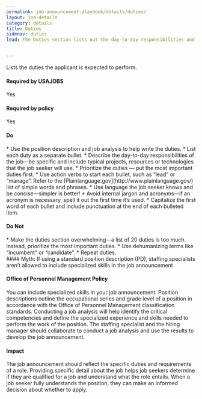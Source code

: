 ```yaml
---
permalink: job-announcement-playbook/details/duties/
layout: joa-details
category: details
title: Duties
sidenav: duties
lead: The Duties section lists out the day-to-day responsibilities and activities for the job. The duties help the job seeker understand the type of work they’ll do and help them decide if the job is a good fit for them. 


---
```



Lists the duties the applicant is expected to perform.

<div class="usajobs-recruitment-joa-playbook-details__container">
<div class="usajobs-recruitment-joa-playbook-details__required-by-usajobs">
  <h4>Required by USAJOBS</h4>
  <p>Yes</p>
</div>
<div class="usajobs-recruitment-joa-playbook-details__required-by-policy">
  <h4>Required by policy</h4>
  <p>Yes</p>
</div>
</div>

<div class="usajobs-recruitment-joa-playbook-details__container">
<div class="usajobs-recruitment-joa-playbook-details__do">
  <h4><span class="fa fa-check"></span> Do</h4>
  * Use the position description and job analysis to help write the duties.
  * List each duty as a separate bullet.
  * Describe the day-to-day responsibilities of the job—be specific and include typical projects, resources or technologies that the job seeker will use.
  * Prioritize the duties — put the most important duties first.
  * Use action verbs to start each bullet, such as “lead” or “manage”. Refer to the [Plainlanguage.gov](http://www.plainlanguage.gov/) list of simple words and phrases.
  * Use language the job seeker knows and be concise—simpler is better!
  * Avoid internal jargon and acronyms—if an acronym is necessary, spell it out the first time it’s used.
  * Capitalize the first word of each bullet and include punctuation at the end of each bulleted item.
</div>
<div class="usajobs-recruitment-joa-playbook-details__do-not">
  <h4><span class="fa fa-times"></span> Do Not</h4>
  * Make the duties section overwhelming—a list of 20 duties is too much. Instead, prioritize the most important duties.
  * Use dehumanizing terms like “incumbent” or “candidate”.
  * Repeat duties.
</div>
</div>

<div class="usajobs-recruitment-joa-playbook-details__myth">
#### Myth: If using a standard position description (PD), staffing specialists aren’t allowed to include specialized skills in the job announcement

<div class="usajobs-recruitment-joa-playbook-details__container">
<div class="usajobs-recruitment-joa-playbook-details__do">
  <h4>Office of Personnel Management Policy</h4>
  <p>
    You can include specialized skills in your job announcement. Position descriptions outline the occupational series and grade level of a position in accordance with the Office of Personnel Management classification standards. Conducting a job analysis will help identify the critical competencies and define the specialized experience and skills needed to perform the work of the position. The staffing specialist and the hiring manager should collaborate to conduct a job analysis and use the results to develop the job announcement. 
  </p>
</div>
<div class="usajobs-recruitment-joa-playbook-details__do-not">
  <h4>Impact</h4>
  <p>
    The job announcement should reflect the specific duties and requirements of a role. Providing specific detail about the job helps job seekers determine if they are qualified for a job and understand what the role entails. When a job seeker fully understands the position, they can make an informed decision about whether to apply. 
  </p>
</div>
</div>
</div>










